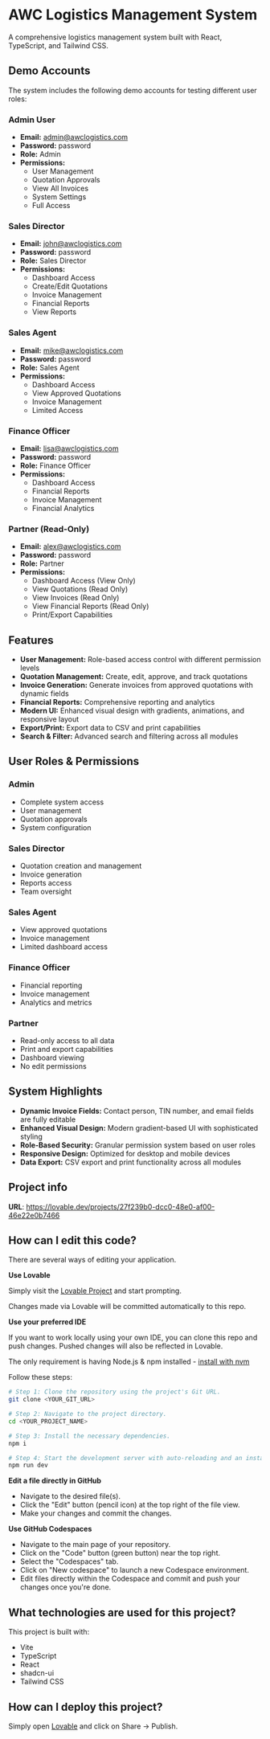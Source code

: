 # AWC Logistics Management System

A comprehensive logistics management system built with React, TypeScript, and Tailwind CSS.

## Demo Accounts

The system includes the following demo accounts for testing different user roles:

### Admin User
- **Email:** admin@awclogistics.com
- **Password:** password
- **Role:** Admin
- **Permissions:** 
  - User Management
  - Quotation Approvals
  - View All Invoices
  - System Settings
  - Full Access

### Sales Director
- **Email:** john@awclogistics.com
- **Password:** password
- **Role:** Sales Director
- **Permissions:**
  - Dashboard Access
  - Create/Edit Quotations
  - Invoice Management
  - Financial Reports
  - View Reports

### Sales Agent
- **Email:** mike@awclogistics.com
- **Password:** password
- **Role:** Sales Agent
- **Permissions:**
  - Dashboard Access
  - View Approved Quotations
  - Invoice Management
  - Limited Access

### Finance Officer
- **Email:** lisa@awclogistics.com
- **Password:** password
- **Role:** Finance Officer
- **Permissions:**
  - Dashboard Access
  - Financial Reports
  - Invoice Management
  - Financial Analytics

### Partner (Read-Only)
- **Email:** alex@awclogistics.com
- **Password:** password
- **Role:** Partner
- **Permissions:**
  - Dashboard Access (View Only)
  - View Quotations (Read Only)
  - View Invoices (Read Only)
  - View Financial Reports (Read Only)
  - Print/Export Capabilities

## Features

- **User Management:** Role-based access control with different permission levels
- **Quotation Management:** Create, edit, approve, and track quotations
- **Invoice Generation:** Generate invoices from approved quotations with dynamic fields
- **Financial Reports:** Comprehensive reporting and analytics
- **Modern UI:** Enhanced visual design with gradients, animations, and responsive layout
- **Export/Print:** Export data to CSV and print capabilities
- **Search & Filter:** Advanced search and filtering across all modules

## User Roles & Permissions

### Admin
- Complete system access
- User management
- Quotation approvals
- System configuration

### Sales Director
- Quotation creation and management
- Invoice generation
- Reports access
- Team oversight

### Sales Agent
- View approved quotations
- Invoice management
- Limited dashboard access

### Finance Officer
- Financial reporting
- Invoice management
- Analytics and metrics

### Partner
- Read-only access to all data
- Print and export capabilities
- Dashboard viewing
- No edit permissions

## System Highlights

- **Dynamic Invoice Fields:** Contact person, TIN number, and email fields are fully editable
- **Enhanced Visual Design:** Modern gradient-based UI with sophisticated styling
- **Role-Based Security:** Granular permission system based on user roles
- **Responsive Design:** Optimized for desktop and mobile devices
- **Data Export:** CSV export and print functionality across all modules

## Project info

**URL**: https://lovable.dev/projects/27f239b0-dcc0-48e0-af00-46e22e0b7466

## How can I edit this code?

There are several ways of editing your application.

**Use Lovable**

Simply visit the [Lovable Project](https://lovable.dev/projects/27f239b0-dcc0-48e0-af00-46e22e0b7466) and start prompting.

Changes made via Lovable will be committed automatically to this repo.

**Use your preferred IDE**

If you want to work locally using your own IDE, you can clone this repo and push changes. Pushed changes will also be reflected in Lovable.

The only requirement is having Node.js & npm installed - [install with nvm](https://github.com/nvm-sh/nvm#installing-and-updating)

Follow these steps:

```sh
# Step 1: Clone the repository using the project's Git URL.
git clone <YOUR_GIT_URL>

# Step 2: Navigate to the project directory.
cd <YOUR_PROJECT_NAME>

# Step 3: Install the necessary dependencies.
npm i

# Step 4: Start the development server with auto-reloading and an instant preview.
npm run dev
```

**Edit a file directly in GitHub**

- Navigate to the desired file(s).
- Click the "Edit" button (pencil icon) at the top right of the file view.
- Make your changes and commit the changes.

**Use GitHub Codespaces**

- Navigate to the main page of your repository.
- Click on the "Code" button (green button) near the top right.
- Select the "Codespaces" tab.
- Click on "New codespace" to launch a new Codespace environment.
- Edit files directly within the Codespace and commit and push your changes once you're done.

## What technologies are used for this project?

This project is built with:

- Vite
- TypeScript
- React
- shadcn-ui
- Tailwind CSS

## How can I deploy this project?

Simply open [Lovable](https://lovable.dev/projects/27f239b0-dcc0-48e0-af00-46e22e0b7466) and click on Share -> Publish.
